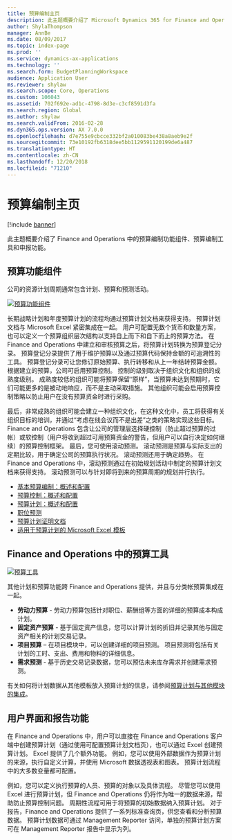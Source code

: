```yaml
---
title: 预算编制主页
description: 此主题概要介绍了 Microsoft Dynamics 365 for Finance and Operations 中的预算编制功能组件、预算编制工具和申报功能。
author: ShylaThompson
manager: AnnBe
ms.date: 08/09/2017
ms.topic: index-page
ms.prod: ''
ms.service: dynamics-ax-applications
ms.technology: ''
ms.search.form: BudgetPlanningWorkspace
audience: Application User
ms.reviewer: shylaw
ms.search.scope: Core, Operations
ms.custom: 106043
ms.assetid: 702f692e-ad1c-4798-8d3e-c3cf8591d3fa
ms.search.region: Global
ms.author: shylaw
ms.search.validFrom: 2016-02-28
ms.dyn365.ops.version: AX 7.0.0
ms.openlocfilehash: d7e755e9cbcce332bf2a010083be438a8aeb9e2f
ms.sourcegitcommit: 73e10192fb6318dee5bb1129591120199de6a487
ms.translationtype: HT
ms.contentlocale: zh-CN
ms.lasthandoff: 12/20/2018
ms.locfileid: "71210"
---
```

# <a name="budgeting-home-page"></a>预算编制主页

[!include [banner](../includes/banner.md)]

此主题概要介绍了 Finance and Operations 中的预算编制功能组件、预算编制工具和申报功能。 

<a name="components-of-budgeting-functionality"></a>预算功能组件
-------------------------------------

公司的资源计划周期通常包含计划、预算和预测活动。

[![预算功能组件](./media/budgeting-functionality-components.jpg)](./media/budgeting-functionality-components.jpg)

长期战略计划和年度预算计划的流程均通过预算计划文档来获得支持。 预算计划文档与 Microsoft Excel 紧密集成在一起。 用户可配置无数个货币和数量方案，也可以定义一个预算组织层次结构以支持自上而下和自下而上的预算方法。 在 Finance and Operations 中建立和审核预算之后，将预算计划转换为预算登记分录。 预算登记分录提供了用于维护预算以及通过预算代码保持金额的可追溯性的工具。 预算登记分录可让您修订原始预算、执行转移和从上一年结转预算金额。 根据建立的预算，公司可启用预算控制。 控制的级别取决于组织文化和组织的成熟度级别。 成熟度较低的组织可能将预算保留“原样”，当预算未达到预期时，它们可能更多的是被动地响应，而不是主动采取措施。 其他组织可能会启用预算控制策略以防止用户在没有预算资金时进行采购。

最后，非常成熟的组织可能会建立一种组织文化，在这种文化中，员工将获得有关组织目标的培训，并通过“考虑在线会议而不是出差”之类的策略实现这些目标。 Finance and Operations 包含让公司的管理层选择硬控制（防止超过预算的过帐）或软控制（用户将收到超过可用预算资金的警告，但用户可以自行决定如何继续）的预算控制框架。 最后，您可使用滚动预测。 滚动预测是预算与实际支出的定期比较，用于确定公司的预算执行状况。 滚动预测还用于确定趋势。 在 Finance and Operations 中，滚动预测通过在初始规划活动中制定的预算计划文档来获得支持。 滚动预测可以与针对即将到来的预算周期的规划并行执行。

-   [基本预算编制：概述和配置](basic-budgeting-overview-configuration.md)
-   [预算控制：概述和配置](budget-control-overview-configuration.md)
-   [预算计划：概述和配置](budget-planning-overview-configuration.md)
-   [职位预测](position-forecasting.md)
-   [预算计划证明文档](budget-planning-justification-docs.md)
-   [适用于预算计划的 Microsoft Excel 模板](budget-planning-excel-templates.md)

## <a name="budgeting-tools-in-finance-and-operations"></a>Finance and Operations 中的预算工具
[![预算工具](./media/budgeting-tools.jpg)](./media/budgeting-tools.jpg) 

其他计划和预算功能跨 Finance and Operations 提供，并且与分类帐预算集成在一起。

-   **劳动力预算** - 劳动力预算包括针对职位、薪酬组等方面的详细的预算成本构成计划。
-   **固定资产预算** - 基于固定资产信息，您可以计算计划的折旧并记录其他与固定资产相关的计划交易记录。
-   **项目预算** – 在项目模块中，可以创建详细的项目预测。 项目预测将包括有关计划的工时、支出、费用和物料的详细信息。
-   **需求预测** - 基于历史交易记录数据，您可以预估未来库存需求并创建需求预测。

有关如何将计划数据从其他模板放入预算计划的信息，请参阅[预算计划与其他模块的集成](budget-planning-integration-other-modules.md)。

## <a name="user-interface-and-reporting-capabilities"></a>用户界面和报告功能
在 Finance and Operations 中，用户可以直接在 Finance and Operations 客户端中创建预算计划（通过使用可配置预算计划文档页），也可以通过 Excel 创建预算计划。 Excel 提供了几个额外功能。 例如，您可以使用外部数据作为预算计划的来源，执行自定义计算，并使用 Microsoft 数据透视表和图表。 预算计划流程中的大多数变量都可配置。 

例如，您可以定义执行预算的人员、预算的对象以及具体流程。 尽管您可以使用 Excel 进行预算计划，但 Finance and Operations 仍将作为唯一的数据来源，帮助防止预算控制问题。 周期性流程可用于将预算的初始数据纳入预算计划。 对于报告，Finance and Operations 提供了一系列标准查询页，供您查看和分析预算数据。 预算计划数据可通过 Management Reporter 访问，单独的预算计划方案可在 Management Reporter 报告中显示为列。






